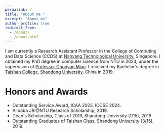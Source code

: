```yaml
---
permalink: /
title: "About me "
excerpt: "About me"
author_profile: true
redirect_from: 
  - /about/
  - /about.html
---
```

I am currently a Research Assistant Professor in the College of Computing and Data Science (CCDS) at [Nanyang Technological University](https://www.ntu.edu.sg/), Singapore. I obtained my PhD degree in computer science from NTU in 2023, under the supervision of [Professor Chunyan Miao](https://dr.ntu.edu.sg/cris/rp/rp00084). I received my Bachelor's degree in [Taishan College](https://www.tsxt.sdu.edu.cn/), [Shandong University](https://en.sdu.edu.cn/), China in 2019.

# Honors and Awards
* Outstanding Service Award, ICAA 2023, ICCSE 2024.
* Alibaba JRI@NTU Research Scholarship, 2019.
* Dean's Scholarship, Class of 2019, Shandong University (1/15), 2019.
* Outstanding Graduates of Taishan Class, Shandong University (3/15), 2019.

<!---Activity and Service--->
<!---Experience--->
